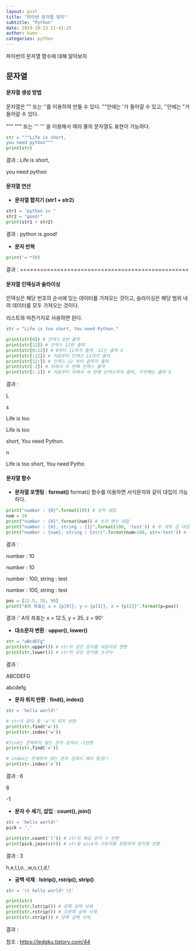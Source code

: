 ```yaml
---
layout: post
title: "파이썬 문자열 정리"
subtitle: "Python"
date: 2019-10-13 21:41:25
author: kwon
categories: python
---
```

파이썬의 문자열 함수에 대해 알아보자

## 문자열

#### 문자열 생성 방법
문자열은 "" 또는 ''를 이용하여 만들 수 있다. ""안에는 '가 들어갈 수 있고, ''안에는 "가 들어갈 수 있다.

""" """ 또는 ''' ''' 을 이용해서 여러 줄의 문자열도 표현이 가능하다.
```python
str = """Life is short,
you need python"""
print(str)
```
결과 : Life is short,

you need python

#### 문자열 연산

- **문자열 합치기 (str1 + str2)**
```python
str1 = "python is "
str2 = "good!"
print(str1 + str2)
```
결과 : python is good!

- **문자 반복**
```python
print('='*50)
```
결과 : ==================================================

#### 문자열 인덱싱과 슬라이싱

인덱싱은 해당 번호의 순서에 있는 데이터를 가져오는 것이고, 슬라이싱은 해당 범위 내의 데이터를 모두 가져오는 것이다.

리스트와 마찬가지로 사용하면 된다.
```python
str = "Life is too short, You need Python."

print(str[0]) # 인덱스 0번 출력
print(str[12]) # 인덱스 12번 출력
print(str[0:12]) # 0부터 11까지 출력, 12는 출력 X
print(str[:12]) # 처음부터 인덱스 11까지 출력
print(str[12:]) # 인덱스 12 부터 끝까지 출력
print(str[-2]) # 뒤에서 두 번째 인덱스 출력
print(str[:-2]) # 처음부터 뒤에서 세 번째 인덱스까지 출력, 두번째는 출력 X

```
결과 :

L

s

Life is too

Life is too

short, You need Python.

n

Life is too short, You need Pytho

#### 문자열 함수

- **문자열 포맷팅** : **format()**
format() 함수를 이용하면 서식문자와 같이 대입이 가능하다.

```python
print("number : {0}".format(10)) # 숫자 대입
num = 10
print("number : {0}".format(num)) # 숫자 변수 대입
print("number : {0}, string : {1}".format(100, 'test')) # 두 개의 값 대입
print("number : {num}, string : {str}".format(num=100, str='test')) # 이름으로 대입
```
결과 :

number : 10

number : 10

number : 100, string : test

number : 100, string : test

```python
pos = [12.5, 35, 90]
print("A의 좌표는 x = {p[0]}, y = {p[1]}, z = {p[2]}".format(p=pos))
```

결과 :' A의 좌표는 x = 12.5, y = 35, z = 90'

- **대소문자 변환** : **upper(), lower()**

```python
str = "aBcdEFg"
print(str.upper()) # str의 모든 문자를 대문자로 변환
print(str.lower()) # str의 모든 문자를 소무자

```
결과 :

ABCDEFG

abcdefg

- **문자 위치 반환** : **find(), index()**

```python
str = 'hello world!'

# str의 문자 중 'w'의 위치 반환
print(str.find('w'))
print(str.index('w'))

#find는 존재하지 않는 문자 검색시 -1반환
print(str.find('x'))

# index는 존재하지 않는 문자 검색시 에러 발생!!
print(str.index('x'))
```
결과 :
6

6

-1

- **문자 수 세기, 삽입** : **count(), join()**

```python
str = 'hello world!'
pick = ','

print(str.count('l')) # str의 해당 문자 수 반환
print(pick.join(str)) # str을 pick의 구분자를 포함하여 문자열 반환
```
결과 :
3

h,e,l,l,o, ,w,o,r,l,d,!

- **공백 삭제** : **lstrip(), rstrip(), strip()**

```python
str = '\t hello world! \t'

print(str)
print(str.lstrip()) # 왼쪽 공백 삭제
print(str.rstrip()) # 오른쪽 공백 삭제
print(str.strip()) # 양쪽 공백 삭제

```
결과 :



참조 :
<https://ledgku.tistory.com/44>
